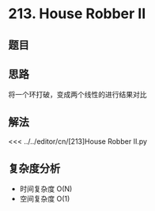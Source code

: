 # 213. House Robber II

## 题目

<!--@include: ../../editor/cn/doc/content/[213]House Robber II.md-->

## 思路
将一个环打破，变成两个线性的进行结果对比

## 解法

<<< ../../editor/cn/[213]House Robber II.py


## 复杂度分析
- 时间复杂度 O(N)
- 空间复杂度 O(1)

